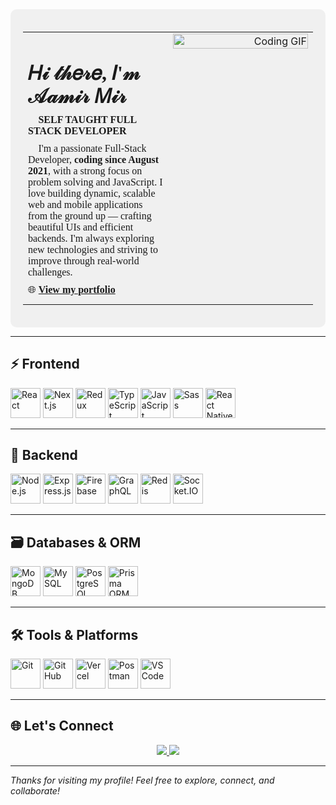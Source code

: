 <!-- Intro Section with GIF on the Right -->
<div style="background-color:#f0f0f0; padding: 20px; border-radius: 10px;">

  <table width="100%">
    <tr>
      <td align="left" valign="top" width="50%" style="font-family:Georgia, 'Lucida Handwriting', cursive;">
        <h1 style="margin-bottom: 10px;">𝐻𝒾 𝓉𝒽𝑒𝓇𝑒, 𝐼'𝓂 𝒜𝒶𝓂𝒾𝓇 𝑀𝒾𝓇 👋</h1>
        <h4 style="margin: 0; font-family:inherit;">🚀 SELF TAUGHT FULL STACK DEVELOPER</h4>
        <p style="margin: 10px 0; font-family:inherit;">🧠 I'm a passionate Full-Stack Developer, <strong>coding since August 2021</strong>, with a strong focus on problem solving and JavaScript. I love building dynamic, scalable web and mobile applications from the ground up — crafting beautiful UIs and efficient backends. I'm always exploring new technologies and striving to improve through real-world challenges.</p>
        <p style="margin: 10px 0; font-family:inherit;">🌐 <a href="https://personal-portfolio-blond-sigma.vercel.app" target="_blank"><strong>View my portfolio</strong></a></p>
      </td>
      <td align="right" valign="top" width="50%">
        <img src="https://res.cloudinary.com/dhh1jotfq/image/upload/v1753221861/Animation_cbcs3z.gif" alt="Coding GIF" width="100%" />
      </td>
    </tr>
  </table>

</div>

---

## ⚡ Frontend

<p align="left">
  <img src="https://skillicons.dev/icons?i=react" title="React" height="48" />
  <img src="https://skillicons.dev/icons?i=nextjs" title="Next.js" height="48" />
  <img src="https://skillicons.dev/icons?i=redux" title="Redux" height="48" />
  <img src="https://skillicons.dev/icons?i=typescript" title="TypeScript" height="48" />
  <img src="https://skillicons.dev/icons?i=javascript" title="JavaScript" height="48" />
  <img src="https://skillicons.dev/icons?i=sass" title="Sass" height="48" />
  <img src="https://raw.githubusercontent.com/rahulbanerjee26/githubAboutMeGenerator/main/icons/reactnative.svg" title="React Native" height="48" />
</p>

---

## 🔧 Backend

<p align="left">
  <img src="https://skillicons.dev/icons?i=nodejs" title="Node.js" height="48" />
  <img src="https://skillicons.dev/icons?i=express" title="Express.js" height="48" />
  <img src="https://skillicons.dev/icons?i=firebase" title="Firebase" height="48" />
  <img src="https://skillicons.dev/icons?i=graphql" title="GraphQL" height="48" />
  <img src="https://skillicons.dev/icons?i=redis" title="Redis" height="48" />
  <img src="https://upload.wikimedia.org/wikipedia/commons/9/96/Socket-io.svg" title="Socket.IO" height="48" />
</p>

---

## 🗃️ Databases & ORM

<p align="left">
  <img src="https://skillicons.dev/icons?i=mongodb" title="MongoDB" height="48" />
  <img src="https://skillicons.dev/icons?i=mysql" title="MySQL" height="48" />
  <img src="https://skillicons.dev/icons?i=postgres" title="PostgreSQL" height="48" />
  <img src="https://skillicons.dev/icons?i=prisma" title="Prisma ORM" height="48" />
</p>

---

## 🛠️ Tools & Platforms

<p align="left">
  <img src="https://skillicons.dev/icons?i=git" title="Git" height="48" />
  <img src="https://skillicons.dev/icons?i=github" title="GitHub" height="48" />
  <img src="https://skillicons.dev/icons?i=vercel" title="Vercel" height="48" />
  <img src="https://skillicons.dev/icons?i=postman" title="Postman" height="48" />
  <img src="https://skillicons.dev/icons?i=vscode" title="VS Code" height="48" />
</p>

---

## 🌐 Let's Connect

<p align="center">
  <a href="https://personal-portfolio-blond-sigma.vercel.app" target="_blank">
    <img src="https://img.shields.io/badge/Portfolio-%23000000.svg?style=for-the-badge&logo=vercel&logoColor=white" />
  </a>
  <a href="https://github.com/AamirMir1" target="_blank">
    <img src="https://img.shields.io/badge/GitHub-%23181717.svg?style=for-the-badge&logo=github&logoColor=white" />
  </a>
</p>

---

_Thanks for visiting my profile! Feel free to explore, connect, and collaborate!_
